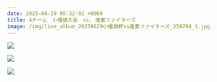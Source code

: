 ```yaml
---
date: 2025-06-29 05:22:02 +0000
title: Aチーム　小幡旗大会　vs. 逢妻ファイターズ
image: /img/line_album_20250629小幡旗杯vs逢妻ファイターズ_250704_1.jpg
---
```

![](/img/site/content/img/line_album_20250629小幡旗杯vs逢妻ファイターズ_250704_2.jpg)

![](/img/site/content/img/line_album_20250629小幡旗杯vs逢妻ファイターズ_250704_3.jpg)

![](/img/site/content/img/line_album_20250629小幡旗杯vs逢妻ファイターズ_250704_4.jpg)
